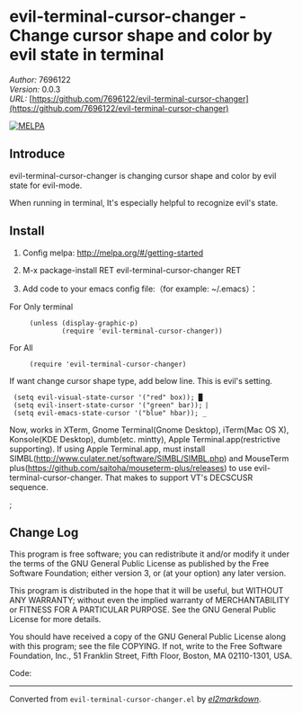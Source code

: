 # evil-terminal-cursor-changer - Change cursor shape and color by evil state in terminal

*Author:* 7696122<br>
*Version:* 0.0.3<br>
*URL:* [https://github.com/7696122/evil-terminal-cursor-changer](https://github.com/7696122/evil-terminal-cursor-changer)<br>

[![MELPA](http://melpa.org/packages/evil-terminal-cursor-changer-badge.svg)](http://melpa.org/#/evil-terminal-cursor-changer)

## Introduce ##

evil-terminal-cursor-changer is changing cursor shape and color by evil state for evil-mode.

When running in terminal, It's especially helpful to recognize evil's state.

## Install ##

1. Config melpa: http://melpa.org/#/getting-started

2. M-x package-install RET evil-terminal-cursor-changer RET

3. Add code to your emacs config file:（for example: ~/.emacs）：

For Only terminal

         (unless (display-graphic-p)
                 (require 'evil-terminal-cursor-changer))

For All

         (require 'evil-terminal-cursor-changer)

If want change cursor shape type, add below line. This is evil's setting.
 
     (setq evil-visual-state-cursor '("red" box)); █
     (setq evil-insert-state-cursor '("green" bar)); ⎸
     (setq evil-emacs-state-cursor '("blue" hbar)); _

Now, works in XTerm, Gnome Terminal(Gnome Desktop), iTerm(Mac OS
X), Konsole(KDE Desktop), dumb(etc. mintty), Apple
Terminal.app(restrictive supporting). If using Apple Terminal.app,
must install SIMBL(http://www.culater.net/software/SIMBL/SIMBL.php)
and MouseTerm
plus(https://github.com/saitoha/mouseterm-plus/releases) to use
evil-terminal-cursor-changer. That makes to support VT's DECSCUSR
sequence.
 
;

## Change Log

This program is free software; you can redistribute it and/or
modify it under the terms of the GNU General Public License as
published by the Free Software Foundation; either version 3, or
(at your option) any later version.

This program is distributed in the hope that it will be useful,
but WITHOUT ANY WARRANTY; without even the implied warranty of
MERCHANTABILITY or FITNESS FOR A PARTICULAR PURPOSE.  See the GNU
General Public License for more details.

You should have received a copy of the GNU General Public License
along with this program; see the file COPYING.  If not, write to
the Free Software Foundation, Inc., 51 Franklin Street, Fifth
Floor, Boston, MA 02110-1301, USA.

Code:


---
Converted from `evil-terminal-cursor-changer.el` by [*el2markdown*](https://github.com/Lindydancer/el2markdown).
